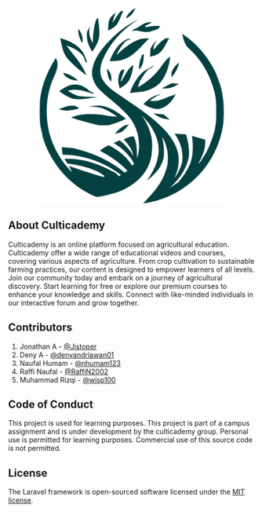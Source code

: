 <p align="center"><a href="https://culticademy.com" target="_blank"><img src="public/dist/img/logo.png" width="400" alt="Culticademy Logo"></a></p>


## About Culticademy

Culticademy is an online platform focused on agricultural education. Culticademy offer a wide range of educational videos and courses, covering various aspects of agriculture. From crop cultivation to sustainable farming practices, our content is designed to empower learners of all levels. Join our community today and embark on a journey of agricultural discovery. Start learning for free or explore our premium courses to enhance your knowledge and skills. Connect with like-minded individuals in our interactive forum and grow together.

## Contributors

1. Jonathan A - [@Jistoper](https://github.com/Jistoper)
2. Deny A - [@denyandriawan01](https://github.com/denyandriawan01)
3. Naufal Humam - [@nhumam123](https://github.com/nhumam123)
4. Raffi Naufal - [@RaffiN2002](https://github.com/RaffiN2002)
5. Muhammad Rizqi - [@wisp100](https://github.com/wisp100)

## Code of Conduct

This project is used for learning purposes. This project is part of a campus assignment and is under development by the culticademy group. Personal use is permitted for learning purposes. Commercial use of this source code is not permitted.

## License

The Laravel framework is open-sourced software licensed under the [MIT license](https://opensource.org/licenses/MIT).
